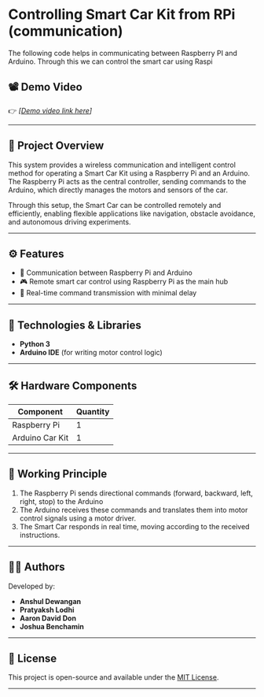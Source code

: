 # Controlling Smart Car Kit from RPi (communication)

The following code helps in communicating between Raspberry PI and Arduino. Through this we can control the smart car using Raspi

## 📽️ Demo Video

👉 *[[Demo video link here](https://youtu.be/1uNaFuRHKQs)]*

---

## 📌 Project Overview

This system provides a wireless communication and intelligent control method for operating a Smart Car Kit using a Raspberry Pi and an Arduino. The Raspberry Pi acts as the central controller, sending commands to the Arduino, which directly manages the motors and sensors of the car.

Through this setup, the Smart Car can be controlled remotely and efficiently, enabling flexible applications like navigation, obstacle avoidance, and autonomous driving experiments.

---

## ⚙️ Features

- 📡 Communication between Raspberry Pi and Arduino
- 🎮 Remote smart car control using Raspberry Pi as the main hub
- 🔄 Real-time command transmission with minimal delay

---

## 🧰 Technologies & Libraries

- **Python 3**
- **Arduino IDE** (for writing motor control logic)

---

## 🛠️ Hardware Components

| Component                    | Quantity |
|-----------------------------|----------|
| Raspberry Pi                | 1        |
| Arduino Car Kit             | 1        |


---

## 🧪 Working Principle

1. The Raspberry Pi sends directional commands (forward, backward, left, right, stop) to the Arduino
2. The Arduino receives these commands and translates them into motor control signals using a motor driver.
3. The Smart Car responds in real time, moving according to the received instructions.

---

## 👨‍💻 Authors

Developed by:

- **Anshul Dewangan**
- **Pratyaksh Lodhi**
- **Aaron David Don**
- **Joshua Benchamin**

---

## 📝 License

This project is open-source and available under the [MIT License](LICENSE).

---


